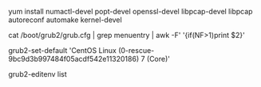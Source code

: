 yum install numactl-devel popt-devel openssl-devel libpcap-devel libpcap autoreconf automake kernel-devel

cat /boot/grub2/grub.cfg | grep menuentry | awk -F\' '{if(NF>1)print $2}'

grub2-set-default 'CentOS Linux (0-rescue-9bc9d3b997484f05acdf542e11320186) 7 (Core)'

grub2-editenv list
